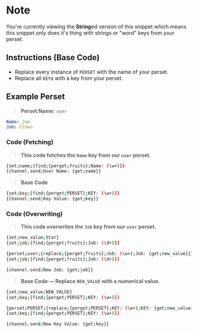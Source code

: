 # Note
You're currently viewing the **String**ed version of this snippet which means this snippet only does it's thing with strings or "word" keys from your perset.

## Instructions (Base Code)
- Replace every instance of `PERSET` with the name of your perset.
- Replace all `KEY`s with a key from your perset.

## Example Perset
> **Perset Name:** `user`
```yaml
Name: Joe
Job: Clown
```

### Code (Fetching)
> **This code fetches the `Name` key from our `user` perset.**
```sh
{set;name;{find;{perget;fruits};Name: (\w+)}}
{channel.send;User Name: {get;name}}
```
> **Base Code**
```sh
{set;key;{find;{perget;PERSET};KEY: (\w+)}}
{channel.send;Key Value: {get;key}}
```



### Code (Overwriting)
> **This code overwrites the `Job` key from our `user` perset.**
```sh
{set;new_value;Star}
{set;job;{find;{perget;fruits};Job: (\d+)}}

{perset;user;{replace;{perget;fruits};Job: (\w+);Job: {get;new_value}}}
{set;job;{find;{perget;fruits};Job: (\d+)}}

{channel.send;New Job: {get;job}}
```
> **Base Code — Replace `NEW_VALUE` with a numerical value.**
```sh
{set;new_value;NEW_VALUE}
{set;key;{find;{perget;PERSET};KEY: (\w+)}}

{perset;PERSET;{replace;{perget;PERSET};KEY: (\w+);KEY: {get;new_value}}}
{set;key;{find;{perget;PERSET};KEY: (\w+)}}

{channel.send;New Key Value: {get;key}}
```
